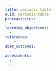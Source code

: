 ```yaml
---
title: periodic table
uuid: periodic-table
prerequisites:
  - 
learning_objectives: 
  - 
references:
    -
abet_outcomes:
  -
assessments: 
  - 
...
```

